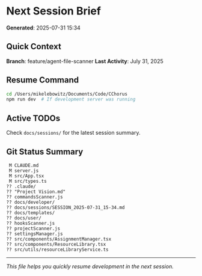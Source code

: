 # Next Session Brief

**Generated**: 2025-07-31 15:34

## Quick Context

**Branch**: feature/agent-file-scanner
**Last Activity**: July 31, 2025

## Resume Command

```bash
cd /Users/mikelebowitz/Documents/Code/CChorus
npm run dev  # If development server was running
```

## Active TODOs

Check `docs/sessions/` for the latest session summary.

## Git Status Summary

```
 M CLAUDE.md
 M server.js
 M src/App.tsx
 M src/types.ts
?? .claude/
?? "Project Vision.md"
?? commandsScanner.js
?? docs/developer/
?? docs/sessions/SESSION_2025-07-31_15-34.md
?? docs/templates/
?? docs/user/
?? hooksScanner.js
?? projectScanner.js
?? settingsManager.js
?? src/components/AssignmentManager.tsx
?? src/components/ResourceLibrary.tsx
?? src/utils/resourceLibraryService.ts

```

---

*This file helps you quickly resume development in the next session.*

